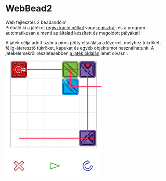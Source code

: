 # WebBead2
Web fejlesztés 2 beadandóim<br>
Próbáld ki a játékot <a href="http://webprogramozas.inf.elte.hu/hallgatok/t0p3kw/game.php">regisztráció nélkül</a> vagy <a href="http://webprogramozas.inf.elte.hu/hallgatok/t0p3kw/login.php">regisztrálj</a> és a program automatikusan elmenti az általad készített és megoldott pályákat!<br>

A játék célja adott számú piros pötty eltalálása a lézerrel, melyhez tükröket, félig-áteresztő tükröket,
kapukat és egyéb objektumot használhatunk. A játékelemekről részletesebben <a href="http://webprogramozas.inf.elte.hu/hallgatok/t0p3kw/main.php">a játék oldalán</a> lehet olvasni.<br>
<img src="https://github.com/Frontier789/WebBead2/raw/master/shot.png">
